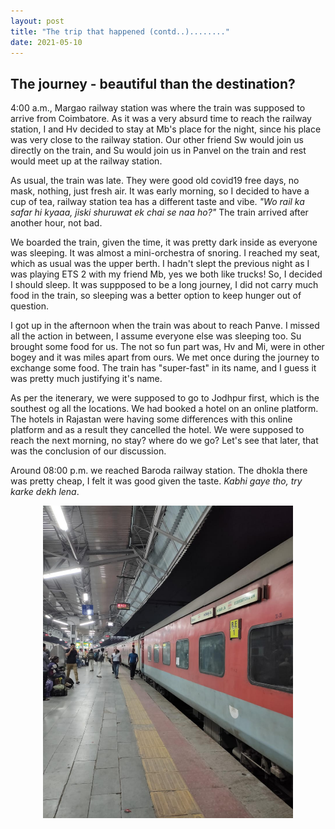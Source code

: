 ```yaml
---
layout: post
title: "The trip that happened (contd..)........"
date: 2021-05-10
---
```




## The journey - beautiful than the destination?

4:00 a.m., Margao railway station was where the train was supposed to arrive from Coimbatore. As it was a very absurd time to reach the railway station, I and Hv decided to stay at Mb's place for the night, since his place was very close to the railway station. Our other friend Sw would join us directly on the train, and Su would join us in Panvel on the train and rest would meet up at the railway station. 

As usual, the train was late. They were good old covid19 free days, no mask, nothing, just fresh air. It was early morning, so I decided to have a cup of tea, railway station tea has a different taste and vibe. _"Wo rail ka safar hi kyaaa, jiski shuruwat ek chai se naa ho?"_ The train arrived after another hour, not bad. 

We boarded the train, given the time, it was pretty dark inside as everyone was sleeping. It was almost a mini-orchestra of snoring. I reached my seat, which as usual was the upper berth. I hadn't slept the previous night as I was playing ETS 2 with my friend Mb, yes we both like trucks! So, I decided I should sleep. It was suppposed to be a long journey, I did not carry much food in the train, so sleeping was a better option to keep hunger out of question.

I got up in the afternoon when the train was about to reach Panve. I missed all the action in between, I assume everyone else was sleeping too. Su brought some food for us. The not so fun part was, Hv and Mi, were in other bogey and it was miles apart from ours. We met once during the journey to exchange some food. The train has "super-fast" in its name, and I guess it was pretty much justifying it's name. 

As per the itenerary, we were supposed to go to Jodhpur first, which is the southest og all the locations. We had booked a hotel on an online platform. The hotels in Rajastan were having some differences with this online platform and as a result they cancelled the hotel. We were supposed to reach the next morning, no stay? where do we go? Let's see that later, that was the conclusion of our discussion.

Around 08:00 p.m. we reached Baroda railway station. The dhokla there was pretty cheap, I felt it was good given the taste. _Kabhi gaye tho, try karke dekh lena_. 

<center><img src="/img/post2/Baroda_rlwy_stn.jpeg" alt="Baroda Railway Station" title="Railway station Baroda" height = "500 px" width = "400 px" ></center>





